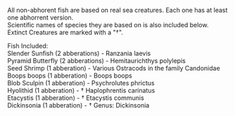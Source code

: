 All non-abhorent fish are based on real sea creatures. Each one has at least one abhorrent version.<br/>
Scientific names of species they are based on is also included below. Extinct Creatures are marked with a "†".<br/>

Fish Included:<br/>
Slender Sunfish (2 abberations)  -  Ranzania laevis<br/>
Pyramid Butterfly (2 abberations)  -  Hemitaurichthys polylepis<br/>
Seed Shrimp (1 abberation)  -  Various Ostracods in the family Candonidae<br/>
Boops boops (1 abberation)  -  Boops boops<br/>
Blob Sculpin (1 abberation)  -  Psychrolutes phrictus<br/>
Hyolithid (1 abberation)  -  † Haplophrentis carinatus<br/>
Etacystis (1 abberation)  -  † Etacystis communis<br/>
Dickinsonia (1 abberation)  -  † Genus: Dickinsonia<br/>
